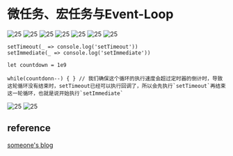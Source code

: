 # 微任务、宏任务与Event-Loop

![25](../Image/javascript/25.png)
![25](../Image/javascript/26.png)
![25](../Image/javascript/27.png)
![25](../Image/javascript/28.png)
![25](../Image/javascript/29.png)
![25](../Image/javascript/30.png)
![25](../Image/javascript/31.png)

```javascrit
setTimeout(_ => console.log('setTimeout'))
setImmediate(_ => console.log('setImmediate'))

let countdown = 1e9

while(countdonn--) { } // 我们确保这个循环的执行速度会超过定时器的倒计时，导致这轮循环没有结束时，setTimeout已经可以执行回调了，所以会先执行`setTimeout`再结束这一轮循环，也就是说开始执行`setImmediate`
```

![25](../Image/javascript/32.png)
![25](../Image/javascript/33.png)

## reference

[someone's blog](https://www.cnblogs.com/jiasm/p/9482443.html)